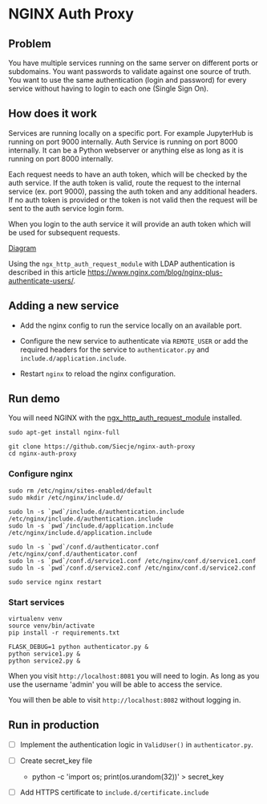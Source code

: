 # NGINX Auth Proxy

## Problem

You have multiple services running on the same server on different ports or subdomains.
You want passwords to validate against one source of truth.
You want to use the same authentication (login and password) for every service without having to login to each one (Single Sign On).

## How does it work

Services are running locally on a specific port. For example JupyterHub is running on port 9000 internally.
Auth Service is running on port 8000 internally. It can be a Python webserver or anything else as long as it is running on port 8000 internally.

Each request needs to have an auth token, which will be checked by the auth service.
If the auth token is valid, route the request to the internal service (ex. port 9000), passing the auth token and any additional headers.
If no auth token is provided or the token is not valid then the request will be sent to the auth service login form.

When you login to the auth service it will provide an auth token which will be used for subsequent requests.

[Diagram](https://github.com/Siecje/nginx-auth-proxy/blob/master/steps.md)

Using the `ngx_http_auth_request_module` with LDAP authentication is described in this article https://www.nginx.com/blog/nginx-plus-authenticate-users/.

## Adding a new service

- Add the nginx config to run the service locally on an available port.

- Configure the new service to authenticate via `REMOTE_USER` or
add the required headers for the service to `authenticator.py` and `include.d/application.include`.

- Restart `nginx` to reload the nginx configuration.

## Run demo

You will need NGINX with the [ngx_http_auth_request_module](http://nginx.org/en/docs/http/ngx_http_auth_request_module.html) installed.

```shell
sudo apt-get install nginx-full
```

```shell
git clone https://github.com/Siecje/nginx-auth-proxy
cd nginx-auth-proxy
```

### Configure nginx

```shell
sudo rm /etc/nginx/sites-enabled/default
sudo mkdir /etc/nginx/include.d/
```

```shell
sudo ln -s `pwd`/include.d/authentication.include /etc/nginx/include.d/authentication.include
sudo ln -s `pwd`/include.d/application.include /etc/nginx/include.d/application.include
```

```shell
sudo ln -s `pwd`/conf.d/authenticator.conf /etc/nginx/conf.d/authenticator.conf
sudo ln -s `pwd`/conf.d/service1.conf /etc/nginx/conf.d/service1.conf
sudo ln -s `pwd`/conf.d/service2.conf /etc/nginx/conf.d/service2.conf
```

```shell
sudo service nginx restart
```

### Start services

```shell
virtualenv venv
source venv/bin/activate
pip install -r requirements.txt
```

```shell
FLASK_DEBUG=1 python authenticator.py &
python service1.py &
python service2.py &
```

When you visit `http://localhost:8081` you will need to login.
As long as you use the username 'admin' you will be able to access the service.

You will then be able to visit `http://localhost:8082` without logging in.

## Run in production

- [ ] Implement the authentication logic in `ValidUser()` in `authenticator.py`.

- [ ] Create secret_key file

  - python -c 'import os; print(os.urandom(32))' > secret_key

- [ ] Add HTTPS certificate to `include.d/certificate.include`
